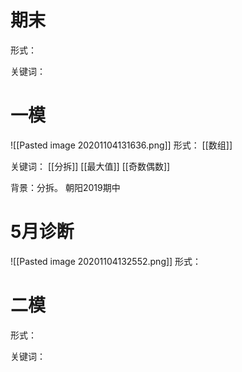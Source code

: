 # 期末
形式：

关键词：


# 一模
![[Pasted image 20201104131636.png]]
形式：
[[数组]]

关键词：
[[分拆]]
[[最大值]]
[[奇数偶数]]



背景：分拆。
朝阳2019期中

# 5月诊断
![[Pasted image 20201104132552.png]]
形式：
# 二模
形式：

关键词：